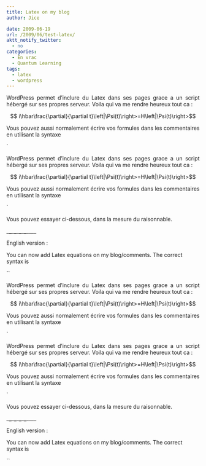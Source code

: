```yaml
---
title: Latex on my blog
author: Jice

date: 2009-06-19
url: /2009/06/test-latex/
aktt_notify_twitter:
  - no
categories:
  - En vrac
  - Quantum Learning
tags:
  - latex
  - wordpress
---
```

<p style="text-align: justify;">
  WordPress permet d&#8217;inclure du Latex dans ses pages grace a un script hébergé sur ses propres serveur. Voila qui va me rendre heureux tout ca :
</p>

<p style="text-align: center;">
  <!--more-->
</p>

<p style="text-align: center;">
  $$ i\hbar\frac{\partial}{\partial t}\left|\Psi(t)\right>=H\left|\Psi(t)\right>$$
</p>

<p style="text-align: justify;">
  Vous pouvez aussi normalement écrire vos formules dans les commentaires en utilisant la syntaxe
</p>

`<p style="text-align: justify;">
  WordPress permet d&#8217;inclure du Latex dans ses pages grace a un script hébergé sur ses propres serveur. Voila qui va me rendre heureux tout ca :
</p>

<p style="text-align: center;">
  <!--more-->
</p>

<p style="text-align: center;">
  $$ i\hbar\frac{\partial}{\partial t}\left|\Psi(t)\right>=H\left|\Psi(t)\right>$$
</p>

<p style="text-align: justify;">
  Vous pouvez aussi normalement écrire vos formules dans les commentaires en utilisant la syntaxe
</p>

` 

Vous pouvez essayer ci-dessous, dans la mesure du raisonnable.
   
\___\___\___\___\___\___\___\___\____

English version :

You can now add Latex equations on my blog/comments. The correct syntax is

``<p style="text-align: justify;">
  WordPress permet d&#8217;inclure du Latex dans ses pages grace a un script hébergé sur ses propres serveur. Voila qui va me rendre heureux tout ca :
</p>

<p style="text-align: center;">
  <!--more-->
</p>

<p style="text-align: center;">
  $$ i\hbar\frac{\partial}{\partial t}\left|\Psi(t)\right>=H\left|\Psi(t)\right>$$
</p>

<p style="text-align: justify;">
  Vous pouvez aussi normalement écrire vos formules dans les commentaires en utilisant la syntaxe
</p>

`<p style="text-align: justify;">
  WordPress permet d&#8217;inclure du Latex dans ses pages grace a un script hébergé sur ses propres serveur. Voila qui va me rendre heureux tout ca :
</p>

<p style="text-align: center;">
  <!--more-->
</p>

<p style="text-align: center;">
  $$ i\hbar\frac{\partial}{\partial t}\left|\Psi(t)\right>=H\left|\Psi(t)\right>$$
</p>

<p style="text-align: justify;">
  Vous pouvez aussi normalement écrire vos formules dans les commentaires en utilisant la syntaxe
</p>

` 

Vous pouvez essayer ci-dessous, dans la mesure du raisonnable.
   
\___\___\___\___\___\___\___\___\____

English version :

You can now add Latex equations on my blog/comments. The correct syntax is

``